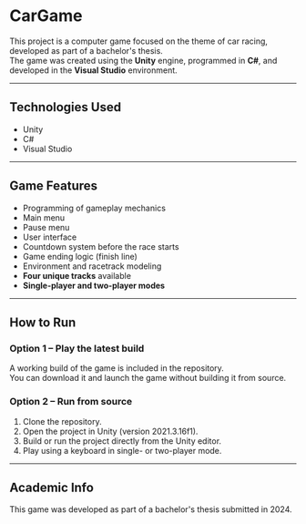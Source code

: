 # CarGame


This project is a computer game focused on the theme of car racing, developed as part of a bachelor's thesis.  
The game was created using the **Unity** engine, programmed in **C#**, and developed in the **Visual Studio** environment.


---

## Technologies Used

- Unity  
- C#  
- Visual Studio  

---

## Game Features

- Programming of gameplay mechanics  
- Main menu  
- Pause menu  
- User interface  
- Countdown system before the race starts  
- Game ending logic (finish line)  
- Environment and racetrack modeling  
- **Four unique tracks** available  
- **Single-player and two-player modes**  

---

##  How to Run

### Option 1 – Play the latest build

A working build of the game is included in the repository.  
You can download it and launch the game without building it from source.

### Option 2 – Run from source

1. Clone the repository.
2. Open the project in Unity (version 2021.3.16f1).
3. Build or run the project directly from the Unity editor.
4. Play using a keyboard in single- or two-player mode.

---

## Academic Info

This game was developed as part of a bachelor's thesis submitted in 2024.

